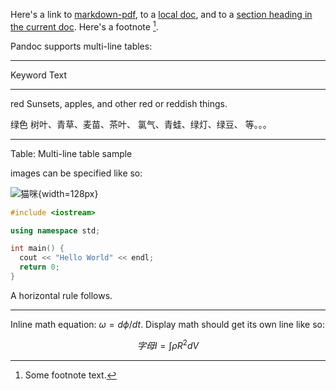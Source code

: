 <!-- http://www.unexpected-vortices.com/sw/rippledoc/quick-markdown-example.htm -->

Here's a link to [markdown-pdf](https://github.com/oezeb/markdown-pdf.git), to a [local
doc](local-doc.html), and to a [section heading in the current
doc](#an-h3-header). Here's a footnote [^1].

Pandoc supports multi-line tables:

--------  -----------------------
Keyword   Text
--------  -----------------------
red       Sunsets, apples, and
          other red or reddish
          things.

绿色      树叶、青草、麦苗、茶叶、
          氯气、青蛙、绿灯、绿豆、
          等。。。
--------  -----------------------

Table: Multi-line table sample

[^1]: Some footnote text.

images can be specified like so:     

![猫咪](cute-cate.jpg "A cute cat"){width=128px}

```cpp
#include <iostream>

using namespace std;

int main() {
  cout << "Hello World" << endl;
  return 0;
}
```
A horizontal rule follows.

***

Inline math equation: $\omega = d\phi / dt$. Display
math should get its own line like so:

$$字母 I = \int \rho R^{2} dV$$